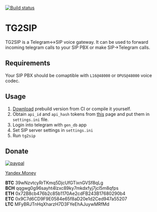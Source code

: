 [![Build status](https://ci.appveyor.com/api/projects/status/4dnph34apvfy6vft?svg=true)](https://ci.appveyor.com/project/Infactum/tg2sip)

# TG2SIP

TG2SIP is a Telegram<->SIP voice gateway. It can be used to forward incoming telegram calls to your SIP PBX or make SIP->Telegram calls.

## Requirements

Your SIP PBX should be comaptible with `L16@48000` or `OPUS@48000` voice codec.

## Usage

1. [Download](https://ci.appveyor.com/api/projects/Infactum/tg2sip/artifacts/tg2sip.zip?branch=master) prebuild version from CI or compile it yourself.
2. Obtain `api_id` and `api_hash` tokens from [this](https://my.telegram.org) page and put them in `settings.ini` file.
3. Login into telegram with `gen_db` app
4. Set SIP server settings in `settings.ini`
5. Run `tg2sip`

## Donate

[![paypal](https://www.paypalobjects.com/en_US/i/btn/btn_donateCC_LG.gif)](https://www.paypal.com/cgi-bin/webscr?cmd=_donations&business=755FZWPRC9YGL&lc=US&item_name=TG2SIP&currency_code=USD&bn=PP%2dDonationsBF%3abtn_donateCC_LG%2egif%3aNonHosted)

[Yandex.Money](https://yasobe.ru/na/tg2sip)

**BTC** 39wNzvtcyRrTKmq5DjcUfGTixnGVSf8qLg  
**BCH** qqgwg0g96sayht4lzxc89ky7mkdxfyj7jcl5m8qfps  
**ETH** 0x72B8cb476b2c85b1170Ae2cdFB243B17680290b4  
**ETC** 0x9C7d6CD9F9E0584e65f8aD20e1d2Ced947a55207  
**LTC** MFyBRJTnHqXharzH7D3FYeEhAJuywMRfMd  
